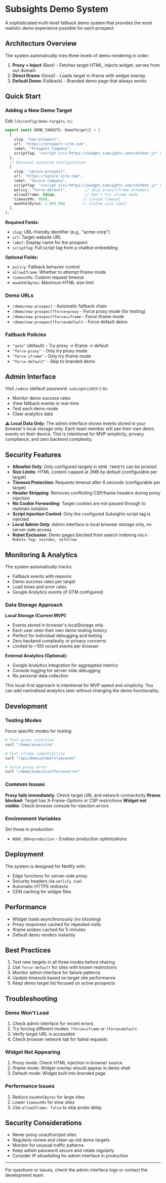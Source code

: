 # Subsights Demo System

A sophisticated multi-level fallback demo system that provides the most realistic demo experience possible for each prospect.

## Architecture Overview

The system automatically tries three levels of demo rendering in order:

1. **Proxy + Inject** (Best) - Fetches target HTML, injects widget, serves from our domain
2. **Direct Iframe** (Good) - Loads target in iframe with widget overlay
3. **Default Demo** (Fallback) - Branded demo page that always works

## Quick Start

### Adding a New Demo Target

Edit `lib/config/demo-targets.ts`:

```typescript
export const DEMO_TARGETS: DemoTarget[] = [
  { 
    slug: "new-prospect", 
    url: "https://prospect-site.com", 
    label: "Prospect Company",
    scriptTag: '<script src="https://widget.subsights.com/chatbot.js" data-workspace="YOUR_WORKSPACE_ID" data-api-key="YOUR_API_KEY"></script>'
  },
  // Optional advanced configuration:
  { 
    slug: "secure-prospect", 
    url: "https://secure-site.com", 
    label: "Secure Company",
    scriptTag: '<script src="https://widget.subsights.com/chatbot.js" data-workspace="YOUR_WORKSPACE_ID" data-api-key="YOUR_API_KEY"></script>',
    policy: "force-default",        // Skip proxy/iframe attempts
    allowIframe: false,             // Don't try iframe mode
    timeoutMs: 8000,               // Custom timeout
    maxHtmlBytes: 1_000_000        // Custom size limit
  },
];
```

**Required Fields:**
- `slug`: URL-friendly identifier (e.g., "acme-corp")
- `url`: Target website URL
- `label`: Display name for the prospect
- `scriptTag`: Full script tag from a chatbot embedding

**Optional Fields:**
- `policy`: Fallback behavior control
- `allowIframe`: Whether to attempt iframe mode
- `timeoutMs`: Custom request timeout
- `maxHtmlBytes`: Maximum HTML size limit

### Demo URLs

- `/demo/new-prospect` - Automatic fallback chain
- `/demo/new-prospect?force=proxy` - Force proxy mode (for testing)
- `/demo/new-prospect?force=iframe` - Force iframe mode
- `/demo/new-prospect?force=default` - Force default demo

### Fallback Policies

- `"auto"` (default) - Try proxy → iframe → default
- `"force-proxy"` - Only try proxy mode
- `"force-iframe"` - Only try iframe mode  
- `"force-default"` - Skip to branded demo

## Admin Interface

Visit `/admin` (default password: `subsights2025!`) to:

- Monitor demo success rates
- View fallback events in real-time
- Test each demo mode
- Clear analytics data

**⚠️ Local Data Only:** The admin interface shows events stored in your browser's local storage only. Each team member will see their own demo events on their device. This is intentional for MVP simplicity, privacy compliance, and zero backend complexity.

## Security Features

- **Allowlist Only**: Only configured targets in `DEMO_TARGETS` can be proxied
- **Size Limits**: HTML content capped at 2MB by default (configurable per target)
- **Timeout Protection**: Requests timeout after 6 seconds (configurable per target)
- **Header Stripping**: Removes conflicting CSP/frame headers during proxy injection
- **No Cookie Forwarding**: Target cookies are not passed through to maintain isolation
- **Script Injection Control**: Only the configured Subsights script tag is injected
- **Local Admin Only**: Admin interface is local browser storage only, no server-side access
- **Robot Exclusion**: Demo pages blocked from search indexing via `X-Robots-Tag: noindex, nofollow`

## Monitoring & Analytics

The system automatically tracks:

- Fallback events with reasons
- Demo success rates per target
- Load times and error rates
- Google Analytics events (if GTM configured)

### Data Storage Approach

**Local Storage (Current MVP):**
- Events stored in browser's localStorage only
- Each user sees their own demo testing history
- Perfect for individual debugging and testing
- Zero backend complexity or privacy concerns
- Limited to ~100 recent events per browser

**External Analytics (Optional):**
- Google Analytics integration for aggregated metrics
- Console logging for server-side debugging
- No personal data collection

This local-first approach is intentional for MVP speed and simplicity. You can add centralized analytics later without changing the demo functionality.

## Development

### Testing Modes

Force specific modes for testing:

```bash
# Test proxy injection
curl "/demo/acme/site"

# Test iframe compatibility 
curl "/api/demo/probe?slug=acme"

# Force proxy error
curl "/demo/acme/site?force=error"
```

### Common Issues

**Proxy fails immediately**: Check target URL and network connectivity
**Iframe blocked**: Target has X-Frame-Options or CSP restrictions
**Widget not visible**: Check browser console for injection errors

### Environment Variables

Set these in production:

- `NODE_ENV=production` - Enables production optimizations

## Deployment

The system is designed for Netlify with:

- Edge functions for server-side proxy
- Security headers via `netlify.toml`
- Automatic HTTPS redirects
- CDN caching for widget files

## Performance

- Widget loads asynchronously (no blocking)
- Proxy responses cached for repeated visits
- Iframe probes cached for 5 minutes
- Default demo renders instantly

## Best Practices

1. Test new targets in all three modes before sharing
2. Use `force-default` for sites with known restrictions
3. Monitor admin interface for failure patterns
4. Update timeouts based on target site performance
5. Keep demo target list focused on active prospects

## Troubleshooting

### Demo Won't Load
1. Check admin interface for recent errors
2. Try forcing different modes: `?force=iframe` or `?force=default`
3. Verify target URL is accessible
4. Check browser network tab for failed requests

### Widget Not Appearing
1. Proxy mode: Check HTML injection in browser source
2. Iframe mode: Widget overlay should appear in demo shell
3. Default mode: Widget built into branded page

### Performance Issues
1. Reduce `maxHtmlBytes` for large sites
2. Lower `timeoutMs` for slow sites
3. Use `allowIframe: false` to skip probe delay

## Security Considerations

- Never proxy unauthorized sites
- Regularly review and clean up old demo targets  
- Monitor for unusual traffic patterns
- Keep admin password secure and rotate regularly
- Consider IP allowlisting for admin interface in production

---

For questions or issues, check the admin interface logs or contact the development team.
